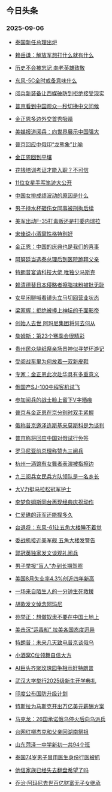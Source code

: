 ## 今日头条 
### 2025-09-06

+ [泰国新任总理出炉](https://www.toutiao.com/trending/7545545702983237683/?category_name=topic_innerflow&event_type=hot_board&log_pb=%257B%2522category_name%2522%253A%2522topic_innerflow%2522%252C%2522cluster_type%2522%253A%25222%2522%252C%2522enter_from%2522%253A%2522click_category%2522%252C%2522entrance_hotspot%2522%253A%2522outside%2522%252C%2522event_type%2522%253A%2522hot_board%2522%252C%2522hot_board_cluster_id%2522%253A%25227545545702983237683%2522%252C%2522hot_board_impr_id%2522%253A%2522202509060012419887532EC3E3CB448969%2522%252C%2522jump_page%2522%253A%2522hot_board_page%2522%252C%2522location%2522%253A%2522news_hot_card%2522%252C%2522page_location%2522%253A%2522hot_board_page%2522%252C%2522source%2522%253A%2522trending_tab%2522%252C%2522style_id%2522%253A%252240132%2522%252C%2522title%2522%253A%2522%25E6%25B3%25B0%25E5%259B%25BD%25E6%2596%25B0%25E4%25BB%25BB%25E6%2580%25BB%25E7%2590%2586%25E5%2587%25BA%25E7%2582%2589%2522%257D&rank=&style_id=40132&topic_id=7545545702983237683)

+ [赖岳谦：解放军想打什么就有什么](https://www.toutiao.com/trending/7546105700419649599/?category_name=topic_innerflow&event_type=hot_board&log_pb=%257B%2522category_name%2522%253A%2522topic_innerflow%2522%252C%2522cluster_type%2522%253A%25226%2522%252C%2522enter_from%2522%253A%2522click_category%2522%252C%2522entrance_hotspot%2522%253A%2522outside%2522%252C%2522event_type%2522%253A%2522hot_board%2522%252C%2522hot_board_cluster_id%2522%253A%25227546105700419649599%2522%252C%2522hot_board_impr_id%2522%253A%2522202509060012419887532EC3E3CB448969%2522%252C%2522jump_page%2522%253A%2522hot_board_page%2522%252C%2522location%2522%253A%2522news_hot_card%2522%252C%2522page_location%2522%253A%2522hot_board_page%2522%252C%2522source%2522%253A%2522trending_tab%2522%252C%2522style_id%2522%253A%252240132%2522%252C%2522title%2522%253A%2522%25E8%25B5%2596%25E5%25B2%25B3%25E8%25B0%25A6%25EF%25BC%259A%25E8%25A7%25A3%25E6%2594%25BE%25E5%2586%259B%25E6%2583%25B3%25E6%2589%2593%25E4%25BB%2580%25E4%25B9%2588%25E5%25B0%25B1%25E6%259C%2589%25E4%25BB%2580%25E4%25B9%2588%2522%257D&rank=&style_id=40132&topic_id=7546105700419649599)

+ [历史不会被忘记 向老英雄致敬](https://www.toutiao.com/article/7546471501285868082)

+ [东风-5C全时戒备意味什么](https://www.toutiao.com/trending/7545331412451344425/?category_name=topic_innerflow&event_type=hot_board&log_pb=%257B%2522category_name%2522%253A%2522topic_innerflow%2522%252C%2522cluster_type%2522%253A%25221%2522%252C%2522enter_from%2522%253A%2522click_category%2522%252C%2522entrance_hotspot%2522%253A%2522outside%2522%252C%2522event_type%2522%253A%2522hot_board%2522%252C%2522hot_board_cluster_id%2522%253A%25227545331412451344425%2522%252C%2522hot_board_impr_id%2522%253A%2522202509060012419887532EC3E3CB448969%2522%252C%2522jump_page%2522%253A%2522hot_board_page%2522%252C%2522location%2522%253A%2522news_hot_card%2522%252C%2522page_location%2522%253A%2522hot_board_page%2522%252C%2522source%2522%253A%2522trending_tab%2522%252C%2522style_id%2522%253A%252240132%2522%252C%2522title%2522%253A%2522%25E4%25B8%259C%25E9%25A3%258E-5C%25E5%2585%25A8%25E6%2597%25B6%25E6%2588%2592%25E5%25A4%2587%25E6%2584%258F%25E5%2591%25B3%25E4%25BB%2580%25E4%25B9%2588%2522%257D&rank=&style_id=40132&topic_id=7545331412451344425)

+ [阅兵新装备让西媒破防到拒绝接受现实](https://www.toutiao.com/trending/7545470815173902346/?category_name=topic_innerflow&event_type=hot_board&log_pb=%257B%2522category_name%2522%253A%2522topic_innerflow%2522%252C%2522cluster_type%2522%253A%25221%2522%252C%2522enter_from%2522%253A%2522click_category%2522%252C%2522entrance_hotspot%2522%253A%2522outside%2522%252C%2522event_type%2522%253A%2522hot_board%2522%252C%2522hot_board_cluster_id%2522%253A%25227545470815173902346%2522%252C%2522hot_board_impr_id%2522%253A%2522202509060012419887532EC3E3CB448969%2522%252C%2522jump_page%2522%253A%2522hot_board_page%2522%252C%2522location%2522%253A%2522news_hot_card%2522%252C%2522page_location%2522%253A%2522hot_board_page%2522%252C%2522source%2522%253A%2522trending_tab%2522%252C%2522style_id%2522%253A%252240132%2522%252C%2522title%2522%253A%2522%25E9%2598%2585%25E5%2585%25B5%25E6%2596%25B0%25E8%25A3%2585%25E5%25A4%2587%25E8%25AE%25A9%25E8%25A5%25BF%25E5%25AA%2592%25E7%25A0%25B4%25E9%2598%25B2%25E5%2588%25B0%25E6%258B%2592%25E7%25BB%259D%25E6%258E%25A5%25E5%258F%2597%25E7%258E%25B0%25E5%25AE%259E%2522%257D&rank=&style_id=40132&topic_id=7545470815173902346)

+ [普京看到中国观众一秒切换中文问候](https://www.toutiao.com/trending/7546461961865874982/?category_name=topic_innerflow&event_type=hot_board&log_pb=%257B%2522category_name%2522%253A%2522topic_innerflow%2522%252C%2522cluster_type%2522%253A%25221%2522%252C%2522enter_from%2522%253A%2522click_category%2522%252C%2522entrance_hotspot%2522%253A%2522outside%2522%252C%2522event_type%2522%253A%2522hot_board%2522%252C%2522hot_board_cluster_id%2522%253A%25227546461961865874982%2522%252C%2522hot_board_impr_id%2522%253A%2522202509060012419887532EC3E3CB448969%2522%252C%2522jump_page%2522%253A%2522hot_board_page%2522%252C%2522location%2522%253A%2522news_hot_card%2522%252C%2522page_location%2522%253A%2522hot_board_page%2522%252C%2522source%2522%253A%2522trending_tab%2522%252C%2522style_id%2522%253A%252240132%2522%252C%2522title%2522%253A%2522%25E6%2599%25AE%25E4%25BA%25AC%25E7%259C%258B%25E5%2588%25B0%25E4%25B8%25AD%25E5%259B%25BD%25E8%25A7%2582%25E4%25BC%2597%25E4%25B8%2580%25E7%25A7%2592%25E5%2588%2587%25E6%258D%25A2%25E4%25B8%25AD%25E6%2596%2587%25E9%2597%25AE%25E5%2580%2599%2522%257D&rank=&style_id=40132&topic_id=7546461961865874982)

+ [金正恩多边外交首秀吸睛](https://www.toutiao.com/trending/7546498175121493545/?category_name=topic_innerflow&event_type=hot_board&log_pb=%257B%2522category_name%2522%253A%2522topic_innerflow%2522%252C%2522cluster_type%2522%253A%252213%2522%252C%2522enter_from%2522%253A%2522click_category%2522%252C%2522entrance_hotspot%2522%253A%2522outside%2522%252C%2522event_type%2522%253A%2522hot_board%2522%252C%2522hot_board_cluster_id%2522%253A%25227546498175121493545%2522%252C%2522hot_board_impr_id%2522%253A%2522202509060012419887532EC3E3CB448969%2522%252C%2522jump_page%2522%253A%2522hot_board_page%2522%252C%2522location%2522%253A%2522news_hot_card%2522%252C%2522page_location%2522%253A%2522hot_board_page%2522%252C%2522source%2522%253A%2522trending_tab%2522%252C%2522style_id%2522%253A%252240132%2522%252C%2522title%2522%253A%2522%25E9%2587%2591%25E6%25AD%25A3%25E6%2581%25A9%25E5%25A4%259A%25E8%25BE%25B9%25E5%25A4%2596%25E4%25BA%25A4%25E9%25A6%2596%25E7%25A7%2580%25E5%2590%25B8%25E7%259D%259B%2522%257D&rank=&style_id=40132&topic_id=7546498175121493545)

+ [美媒报道阅兵：向世界展示中国强大](https://www.toutiao.com/trending/7545324406706257959/?category_name=topic_innerflow&event_type=hot_board&log_pb=%257B%2522category_name%2522%253A%2522topic_innerflow%2522%252C%2522cluster_type%2522%253A%25222%2522%252C%2522enter_from%2522%253A%2522click_category%2522%252C%2522entrance_hotspot%2522%253A%2522outside%2522%252C%2522event_type%2522%253A%2522hot_board%2522%252C%2522hot_board_cluster_id%2522%253A%25227545324406706257959%2522%252C%2522hot_board_impr_id%2522%253A%2522202509060012419887532EC3E3CB448969%2522%252C%2522jump_page%2522%253A%2522hot_board_page%2522%252C%2522location%2522%253A%2522news_hot_card%2522%252C%2522page_location%2522%253A%2522hot_board_page%2522%252C%2522source%2522%253A%2522trending_tab%2522%252C%2522style_id%2522%253A%252240132%2522%252C%2522title%2522%253A%2522%25E7%25BE%258E%25E5%25AA%2592%25E6%258A%25A5%25E9%2581%2593%25E9%2598%2585%25E5%2585%25B5%25EF%25BC%259A%25E5%2590%2591%25E4%25B8%2596%25E7%2595%258C%25E5%25B1%2595%25E7%25A4%25BA%25E4%25B8%25AD%25E5%259B%25BD%25E5%25BC%25BA%25E5%25A4%25A7%2522%257D&rank=&style_id=40132&topic_id=7545324406706257959)

+ [普京回应中俄印“龙熊象”比喻](https://www.toutiao.com/trending/7546138688384696356/?category_name=topic_innerflow&event_type=hot_board&log_pb=%257B%2522category_name%2522%253A%2522topic_innerflow%2522%252C%2522cluster_type%2522%253A%25220%2522%252C%2522enter_from%2522%253A%2522click_category%2522%252C%2522entrance_hotspot%2522%253A%2522outside%2522%252C%2522event_type%2522%253A%2522hot_board%2522%252C%2522hot_board_cluster_id%2522%253A%25227546138688384696356%2522%252C%2522hot_board_impr_id%2522%253A%2522202509060012419887532EC3E3CB448969%2522%252C%2522jump_page%2522%253A%2522hot_board_page%2522%252C%2522location%2522%253A%2522news_hot_card%2522%252C%2522page_location%2522%253A%2522hot_board_page%2522%252C%2522source%2522%253A%2522trending_tab%2522%252C%2522style_id%2522%253A%252240132%2522%252C%2522title%2522%253A%2522%25E6%2599%25AE%25E4%25BA%25AC%25E5%259B%259E%25E5%25BA%2594%25E4%25B8%25AD%25E4%25BF%2584%25E5%258D%25B0%25E2%2580%259C%25E9%25BE%2599%25E7%2586%258A%25E8%25B1%25A1%25E2%2580%259D%25E6%25AF%2594%25E5%2596%25BB%2522%257D&rank=&style_id=40132&topic_id=7546138688384696356)

+ [金正恩回到平壤](https://www.toutiao.com/trending/7546047803945828391/?category_name=topic_innerflow&event_type=hot_board&log_pb=%257B%2522category_name%2522%253A%2522topic_innerflow%2522%252C%2522cluster_type%2522%253A%25222%2522%252C%2522enter_from%2522%253A%2522click_category%2522%252C%2522entrance_hotspot%2522%253A%2522outside%2522%252C%2522event_type%2522%253A%2522hot_board%2522%252C%2522hot_board_cluster_id%2522%253A%25227546047803945828391%2522%252C%2522hot_board_impr_id%2522%253A%2522202509060012419887532EC3E3CB448969%2522%252C%2522jump_page%2522%253A%2522hot_board_page%2522%252C%2522location%2522%253A%2522news_hot_card%2522%252C%2522page_location%2522%253A%2522hot_board_page%2522%252C%2522source%2522%253A%2522trending_tab%2522%252C%2522style_id%2522%253A%252240132%2522%252C%2522title%2522%253A%2522%25E9%2587%2591%25E6%25AD%25A3%25E6%2581%25A9%25E5%259B%259E%25E5%2588%25B0%25E5%25B9%25B3%25E5%25A3%25A4%2522%257D&rank=&style_id=40132&topic_id=7546047803945828391)

+ [花钱培训考证才能入职？不可信](https://www.toutiao.com/trending/7545791419018084388/?category_name=topic_innerflow&event_type=hot_board&log_pb=%257B%2522category_name%2522%253A%2522topic_innerflow%2522%252C%2522cluster_type%2522%253A%25222%2522%252C%2522enter_from%2522%253A%2522click_category%2522%252C%2522entrance_hotspot%2522%253A%2522outside%2522%252C%2522event_type%2522%253A%2522hot_board%2522%252C%2522hot_board_cluster_id%2522%253A%25227545791419018084388%2522%252C%2522hot_board_impr_id%2522%253A%2522202509060012419887532EC3E3CB448969%2522%252C%2522jump_page%2522%253A%2522hot_board_page%2522%252C%2522location%2522%253A%2522news_hot_card%2522%252C%2522page_location%2522%253A%2522hot_board_page%2522%252C%2522source%2522%253A%2522trending_tab%2522%252C%2522style_id%2522%253A%252240132%2522%252C%2522title%2522%253A%2522%25E8%258A%25B1%25E9%2592%25B1%25E5%259F%25B9%25E8%25AE%25AD%25E8%2580%2583%25E8%25AF%2581%25E6%2589%258D%25E8%2583%25BD%25E5%2585%25A5%25E8%2581%258C%25EF%25BC%259F%25E4%25B8%258D%25E5%258F%25AF%25E4%25BF%25A1%2522%257D&rank=&style_id=40132&topic_id=7545791419018084388)

+ [11位女星手写笔迹大公开](https://www.toutiao.com/trending/7546553341883531307/?category_name=topic_innerflow&event_type=hot_board&log_pb=%257B%2522category_name%2522%253A%2522topic_innerflow%2522%252C%2522cluster_type%2522%253A%25226%2522%252C%2522enter_from%2522%253A%2522click_category%2522%252C%2522entrance_hotspot%2522%253A%2522outside%2522%252C%2522event_type%2522%253A%2522hot_board%2522%252C%2522hot_board_cluster_id%2522%253A%25227546553341883531307%2522%252C%2522hot_board_impr_id%2522%253A%2522202509060012419887532EC3E3CB448969%2522%252C%2522jump_page%2522%253A%2522hot_board_page%2522%252C%2522location%2522%253A%2522news_hot_card%2522%252C%2522page_location%2522%253A%2522hot_board_page%2522%252C%2522source%2522%253A%2522trending_tab%2522%252C%2522style_id%2522%253A%252240132%2522%252C%2522title%2522%253A%252211%25E4%25BD%258D%25E5%25A5%25B3%25E6%2598%259F%25E6%2589%258B%25E5%2586%2599%25E7%25AC%2594%25E8%25BF%25B9%25E5%25A4%25A7%25E5%2585%25AC%25E5%25BC%2580%2522%257D&rank=&style_id=40132&topic_id=7546553341883531307)

+ [中国女排成绩波动的原因是什么](https://www.toutiao.com/trending/7546513839878049322/?category_name=topic_innerflow&event_type=hot_board&log_pb=%257B%2522category_name%2522%253A%2522topic_innerflow%2522%252C%2522cluster_type%2522%253A%252210%2522%252C%2522enter_from%2522%253A%2522click_category%2522%252C%2522entrance_hotspot%2522%253A%2522outside%2522%252C%2522event_type%2522%253A%2522hot_board%2522%252C%2522hot_board_cluster_id%2522%253A%25227546513839878049322%2522%252C%2522hot_board_impr_id%2522%253A%2522202509060012419887532EC3E3CB448969%2522%252C%2522jump_page%2522%253A%2522hot_board_page%2522%252C%2522location%2522%253A%2522news_hot_card%2522%252C%2522page_location%2522%253A%2522hot_board_page%2522%252C%2522source%2522%253A%2522trending_tab%2522%252C%2522style_id%2522%253A%252240132%2522%252C%2522title%2522%253A%2522%25E4%25B8%25AD%25E5%259B%25BD%25E5%25A5%25B3%25E6%258E%2592%25E6%2588%2590%25E7%25BB%25A9%25E6%25B3%25A2%25E5%258A%25A8%25E7%259A%2584%25E5%258E%259F%25E5%259B%25A0%25E6%2598%25AF%25E4%25BB%2580%25E4%25B9%2588%2522%257D&rank=&style_id=40132&topic_id=7546513839878049322)

+ [男子持水杯砸伤女同事被刑拘后续](https://www.toutiao.com/trending/7546036686947024937/?category_name=topic_innerflow&event_type=hot_board&log_pb=%257B%2522category_name%2522%253A%2522topic_innerflow%2522%252C%2522cluster_type%2522%253A%25226%2522%252C%2522enter_from%2522%253A%2522click_category%2522%252C%2522entrance_hotspot%2522%253A%2522outside%2522%252C%2522event_type%2522%253A%2522hot_board%2522%252C%2522hot_board_cluster_id%2522%253A%25227546036686947024937%2522%252C%2522hot_board_impr_id%2522%253A%2522202509060012419887532EC3E3CB448969%2522%252C%2522jump_page%2522%253A%2522hot_board_page%2522%252C%2522location%2522%253A%2522news_hot_card%2522%252C%2522page_location%2522%253A%2522hot_board_page%2522%252C%2522source%2522%253A%2522trending_tab%2522%252C%2522style_id%2522%253A%252240132%2522%252C%2522title%2522%253A%2522%25E7%2594%25B7%25E5%25AD%2590%25E6%258C%2581%25E6%25B0%25B4%25E6%259D%25AF%25E7%25A0%25B8%25E4%25BC%25A4%25E5%25A5%25B3%25E5%2590%258C%25E4%25BA%258B%25E8%25A2%25AB%25E5%2588%2591%25E6%258B%2598%25E5%2590%258E%25E7%25BB%25AD%2522%257D&rank=&style_id=40132&topic_id=7546036686947024937)

+ [美军出动F-35打毒贩还是打委内瑞拉](https://www.toutiao.com/trending/7546570900879969855/?category_name=topic_innerflow&event_type=hot_board&log_pb=%257B%2522category_name%2522%253A%2522topic_innerflow%2522%252C%2522cluster_type%2522%253A%252213%2522%252C%2522enter_from%2522%253A%2522click_category%2522%252C%2522entrance_hotspot%2522%253A%2522outside%2522%252C%2522event_type%2522%253A%2522hot_board%2522%252C%2522hot_board_cluster_id%2522%253A%25227546570900879969855%2522%252C%2522hot_board_impr_id%2522%253A%2522202509060012419887532EC3E3CB448969%2522%252C%2522jump_page%2522%253A%2522hot_board_page%2522%252C%2522location%2522%253A%2522news_hot_card%2522%252C%2522page_location%2522%253A%2522hot_board_page%2522%252C%2522source%2522%253A%2522trending_tab%2522%252C%2522style_id%2522%253A%252240132%2522%252C%2522title%2522%253A%2522%25E7%25BE%258E%25E5%2586%259B%25E5%2587%25BA%25E5%258A%25A8F-35%25E6%2589%2593%25E6%25AF%2592%25E8%25B4%25A9%25E8%25BF%2598%25E6%2598%25AF%25E6%2589%2593%25E5%25A7%2594%25E5%2586%2585%25E7%2591%259E%25E6%258B%2589%2522%257D&rank=&style_id=40132&topic_id=7546570900879969855)

+ [宋佳说小酒窝性格特别好](https://www.toutiao.com/trending/7546561451553751059/?category_name=topic_innerflow&event_type=hot_board&log_pb=%257B%2522category_name%2522%253A%2522topic_innerflow%2522%252C%2522cluster_type%2522%253A%25226%2522%252C%2522enter_from%2522%253A%2522click_category%2522%252C%2522entrance_hotspot%2522%253A%2522outside%2522%252C%2522event_type%2522%253A%2522hot_board%2522%252C%2522hot_board_cluster_id%2522%253A%25227546561451553751059%2522%252C%2522hot_board_impr_id%2522%253A%2522202509060012419887532EC3E3CB448969%2522%252C%2522jump_page%2522%253A%2522hot_board_page%2522%252C%2522location%2522%253A%2522news_hot_card%2522%252C%2522page_location%2522%253A%2522hot_board_page%2522%252C%2522source%2522%253A%2522trending_tab%2522%252C%2522style_id%2522%253A%252240132%2522%252C%2522title%2522%253A%2522%25E5%25AE%258B%25E4%25BD%25B3%25E8%25AF%25B4%25E5%25B0%258F%25E9%2585%2592%25E7%25AA%259D%25E6%2580%25A7%25E6%25A0%25BC%25E7%2589%25B9%25E5%2588%25AB%25E5%25A5%25BD%2522%257D&rank=&style_id=40132&topic_id=7546561451553751059)

+ [金正恩：中国的庆典也是我们的喜事](https://www.toutiao.com/trending/7545687514711903786/?category_name=topic_innerflow&event_type=hot_board&log_pb=%257B%2522category_name%2522%253A%2522topic_innerflow%2522%252C%2522cluster_type%2522%253A%25222%2522%252C%2522enter_from%2522%253A%2522click_category%2522%252C%2522entrance_hotspot%2522%253A%2522outside%2522%252C%2522event_type%2522%253A%2522hot_board%2522%252C%2522hot_board_cluster_id%2522%253A%25227545687514711903786%2522%252C%2522hot_board_impr_id%2522%253A%2522202509060012419887532EC3E3CB448969%2522%252C%2522jump_page%2522%253A%2522hot_board_page%2522%252C%2522location%2522%253A%2522news_hot_card%2522%252C%2522page_location%2522%253A%2522hot_board_page%2522%252C%2522source%2522%253A%2522trending_tab%2522%252C%2522style_id%2522%253A%252240132%2522%252C%2522title%2522%253A%2522%25E9%2587%2591%25E6%25AD%25A3%25E6%2581%25A9%25EF%25BC%259A%25E4%25B8%25AD%25E5%259B%25BD%25E7%259A%2584%25E5%25BA%2586%25E5%2585%25B8%25E4%25B9%259F%25E6%2598%25AF%25E6%2588%2591%25E4%25BB%25AC%25E7%259A%2584%25E5%2596%259C%25E4%25BA%258B%2522%257D&rank=&style_id=40132&topic_id=7545687514711903786)

+ [阿努廷当选泰总理后到医院跪拜父亲](https://www.toutiao.com/trending/7546592441357422089/?category_name=topic_innerflow&event_type=hot_board&log_pb=%257B%2522category_name%2522%253A%2522topic_innerflow%2522%252C%2522cluster_type%2522%253A%25222%2522%252C%2522enter_from%2522%253A%2522click_category%2522%252C%2522entrance_hotspot%2522%253A%2522outside%2522%252C%2522event_type%2522%253A%2522hot_board%2522%252C%2522hot_board_cluster_id%2522%253A%25227546592441357422089%2522%252C%2522hot_board_impr_id%2522%253A%2522202509060012419887532EC3E3CB448969%2522%252C%2522jump_page%2522%253A%2522hot_board_page%2522%252C%2522location%2522%253A%2522news_hot_card%2522%252C%2522page_location%2522%253A%2522hot_board_page%2522%252C%2522source%2522%253A%2522trending_tab%2522%252C%2522style_id%2522%253A%252240132%2522%252C%2522title%2522%253A%2522%25E9%2598%25BF%25E5%258A%25AA%25E5%25BB%25B7%25E5%25BD%2593%25E9%2580%2589%25E6%25B3%25B0%25E6%2580%25BB%25E7%2590%2586%25E5%2590%258E%25E5%2588%25B0%25E5%258C%25BB%25E9%2599%25A2%25E8%25B7%25AA%25E6%258B%259C%25E7%2588%25B6%25E4%25BA%25B2%2522%257D&rank=&style_id=40132&topic_id=7546592441357422089)

+ [特朗普宴请科技大佬 唯独少马斯克](https://www.toutiao.com/trending/7546112526388592683/?category_name=topic_innerflow&event_type=hot_board&log_pb=%257B%2522category_name%2522%253A%2522topic_innerflow%2522%252C%2522cluster_type%2522%253A%25221%2522%252C%2522enter_from%2522%253A%2522click_category%2522%252C%2522entrance_hotspot%2522%253A%2522outside%2522%252C%2522event_type%2522%253A%2522hot_board%2522%252C%2522hot_board_cluster_id%2522%253A%25227546112526388592683%2522%252C%2522hot_board_impr_id%2522%253A%2522202509060012419887532EC3E3CB448969%2522%252C%2522jump_page%2522%253A%2522hot_board_page%2522%252C%2522location%2522%253A%2522news_hot_card%2522%252C%2522page_location%2522%253A%2522hot_board_page%2522%252C%2522source%2522%253A%2522trending_tab%2522%252C%2522style_id%2522%253A%252240132%2522%252C%2522title%2522%253A%2522%25E7%2589%25B9%25E6%259C%2597%25E6%2599%25AE%25E5%25AE%25B4%25E8%25AF%25B7%25E7%25A7%2591%25E6%258A%2580%25E5%25A4%25A7%25E4%25BD%25AC%2B%25E5%2594%25AF%25E7%258B%25AC%25E5%25B0%2591%25E9%25A9%25AC%25E6%2596%25AF%25E5%2585%258B%2522%257D&rank=&style_id=40132&topic_id=7546112526388592683)

+ [赖清德替日本侵略者擦脂抹粉被批无耻](https://www.toutiao.com/trending/7546231753770631178/?category_name=topic_innerflow&event_type=hot_board&log_pb=%257B%2522category_name%2522%253A%2522topic_innerflow%2522%252C%2522cluster_type%2522%253A%25220%2522%252C%2522enter_from%2522%253A%2522click_category%2522%252C%2522entrance_hotspot%2522%253A%2522outside%2522%252C%2522event_type%2522%253A%2522hot_board%2522%252C%2522hot_board_cluster_id%2522%253A%25227546231753770631178%2522%252C%2522hot_board_impr_id%2522%253A%2522202509060012419887532EC3E3CB448969%2522%252C%2522jump_page%2522%253A%2522hot_board_page%2522%252C%2522location%2522%253A%2522news_hot_card%2522%252C%2522page_location%2522%253A%2522hot_board_page%2522%252C%2522source%2522%253A%2522trending_tab%2522%252C%2522style_id%2522%253A%252240132%2522%252C%2522title%2522%253A%2522%25E8%25B5%2596%25E6%25B8%2585%25E5%25BE%25B7%25E6%259B%25BF%25E6%2597%25A5%25E6%259C%25AC%25E4%25BE%25B5%25E7%2595%25A5%25E8%2580%2585%25E6%2593%25A6%25E8%2584%2582%25E6%258A%25B9%25E7%25B2%2589%25E8%25A2%25AB%25E6%2589%25B9%25E6%2597%25A0%25E8%2580%25BB%2522%257D&rank=&style_id=40132&topic_id=7546231753770631178)

+ [女星闲聊喊看镜头立马切回营业状态](https://www.toutiao.com/trending/7546130207139020846/?category_name=topic_innerflow&event_type=hot_board&log_pb=%257B%2522category_name%2522%253A%2522topic_innerflow%2522%252C%2522cluster_type%2522%253A%25226%2522%252C%2522enter_from%2522%253A%2522click_category%2522%252C%2522entrance_hotspot%2522%253A%2522outside%2522%252C%2522event_type%2522%253A%2522hot_board%2522%252C%2522hot_board_cluster_id%2522%253A%25227546130207139020846%2522%252C%2522hot_board_impr_id%2522%253A%2522202509060012419887532EC3E3CB448969%2522%252C%2522jump_page%2522%253A%2522hot_board_page%2522%252C%2522location%2522%253A%2522news_hot_card%2522%252C%2522page_location%2522%253A%2522hot_board_page%2522%252C%2522source%2522%253A%2522trending_tab%2522%252C%2522style_id%2522%253A%252240132%2522%252C%2522title%2522%253A%2522%25E5%25A5%25B3%25E6%2598%259F%25E9%2597%25B2%25E8%2581%258A%25E5%2596%258A%25E7%259C%258B%25E9%2595%259C%25E5%25A4%25B4%25E7%25AB%258B%25E9%25A9%25AC%25E5%2588%2587%25E5%259B%259E%25E8%2590%25A5%25E4%25B8%259A%25E7%258A%25B6%25E6%2580%2581%2522%257D&rank=&style_id=40132&topic_id=7546130207139020846)

+ [梁家辉：拒绝被捧上神坛的千面影帝](https://www.toutiao.com/trending/7546592584609566218/?category_name=topic_innerflow&event_type=hot_board&log_pb=%257B%2522category_name%2522%253A%2522topic_innerflow%2522%252C%2522cluster_type%2522%253A%252213%2522%252C%2522enter_from%2522%253A%2522click_category%2522%252C%2522entrance_hotspot%2522%253A%2522outside%2522%252C%2522event_type%2522%253A%2522hot_board%2522%252C%2522hot_board_cluster_id%2522%253A%25227546592584609566218%2522%252C%2522hot_board_impr_id%2522%253A%2522202509060012419887532EC3E3CB448969%2522%252C%2522jump_page%2522%253A%2522hot_board_page%2522%252C%2522location%2522%253A%2522news_hot_card%2522%252C%2522page_location%2522%253A%2522hot_board_page%2522%252C%2522source%2522%253A%2522trending_tab%2522%252C%2522style_id%2522%253A%252240132%2522%252C%2522title%2522%253A%2522%25E6%25A2%2581%25E5%25AE%25B6%25E8%25BE%2589%25EF%25BC%259A%25E6%258B%2592%25E7%25BB%259D%25E8%25A2%25AB%25E6%258D%25A7%25E4%25B8%258A%25E7%25A5%259E%25E5%259D%259B%25E7%259A%2584%25E5%258D%2583%25E9%259D%25A2%25E5%25BD%25B1%25E5%25B8%259D%2522%257D&rank=&style_id=40132&topic_id=7546592584609566218)

+ [创始人去世 阿玛尼集团将何去何从](https://www.toutiao.com/trending/7546589007505788452/?category_name=topic_innerflow&event_type=hot_board&log_pb=%257B%2522category_name%2522%253A%2522topic_innerflow%2522%252C%2522cluster_type%2522%253A%252213%2522%252C%2522enter_from%2522%253A%2522click_category%2522%252C%2522entrance_hotspot%2522%253A%2522outside%2522%252C%2522event_type%2522%253A%2522hot_board%2522%252C%2522hot_board_cluster_id%2522%253A%25227546589007505788452%2522%252C%2522hot_board_impr_id%2522%253A%2522202509060012419887532EC3E3CB448969%2522%252C%2522jump_page%2522%253A%2522hot_board_page%2522%252C%2522location%2522%253A%2522news_hot_card%2522%252C%2522page_location%2522%253A%2522hot_board_page%2522%252C%2522source%2522%253A%2522trending_tab%2522%252C%2522style_id%2522%253A%252240132%2522%252C%2522title%2522%253A%2522%25E5%2588%259B%25E5%25A7%258B%25E4%25BA%25BA%25E5%258E%25BB%25E4%25B8%2596%2B%25E9%2598%25BF%25E7%258E%259B%25E5%25B0%25BC%25E9%259B%2586%25E5%259B%25A2%25E5%25B0%2586%25E4%25BD%2595%25E5%258E%25BB%25E4%25BD%2595%25E4%25BB%258E%2522%257D&rank=&style_id=40132&topic_id=7546589007505788452)

+ [詹姆斯：第23个赛季会很精彩](https://www.toutiao.com/trending/7545897707312791579/?category_name=topic_innerflow&event_type=hot_board&log_pb=%257B%2522category_name%2522%253A%2522topic_innerflow%2522%252C%2522cluster_type%2522%253A%25226%2522%252C%2522enter_from%2522%253A%2522click_category%2522%252C%2522entrance_hotspot%2522%253A%2522outside%2522%252C%2522event_type%2522%253A%2522hot_board%2522%252C%2522hot_board_cluster_id%2522%253A%25227545897707312791579%2522%252C%2522hot_board_impr_id%2522%253A%2522202509060012419887532EC3E3CB448969%2522%252C%2522jump_page%2522%253A%2522hot_board_page%2522%252C%2522location%2522%253A%2522news_hot_card%2522%252C%2522page_location%2522%253A%2522hot_board_page%2522%252C%2522source%2522%253A%2522trending_tab%2522%252C%2522style_id%2522%253A%252240132%2522%252C%2522title%2522%253A%2522%25E8%25A9%25B9%25E5%25A7%2586%25E6%2596%25AF%25EF%25BC%259A%25E7%25AC%25AC23%25E4%25B8%25AA%25E8%25B5%259B%25E5%25AD%25A3%25E4%25BC%259A%25E5%25BE%2588%25E7%25B2%25BE%25E5%25BD%25A9%2522%257D&rank=&style_id=40132&topic_id=7545897707312791579)

+ [贵州民众烧纸祭亲场景神似寻梦环游记](https://www.toutiao.com/trending/7546239450343587894/?category_name=topic_innerflow&event_type=hot_board&log_pb=%257B%2522category_name%2522%253A%2522topic_innerflow%2522%252C%2522cluster_type%2522%253A%25226%2522%252C%2522enter_from%2522%253A%2522click_category%2522%252C%2522entrance_hotspot%2522%253A%2522outside%2522%252C%2522event_type%2522%253A%2522hot_board%2522%252C%2522hot_board_cluster_id%2522%253A%25227546239450343587894%2522%252C%2522hot_board_impr_id%2522%253A%2522202509060012419887532EC3E3CB448969%2522%252C%2522jump_page%2522%253A%2522hot_board_page%2522%252C%2522location%2522%253A%2522news_hot_card%2522%252C%2522page_location%2522%253A%2522hot_board_page%2522%252C%2522source%2522%253A%2522trending_tab%2522%252C%2522style_id%2522%253A%252240132%2522%252C%2522title%2522%253A%2522%25E8%25B4%25B5%25E5%25B7%259E%25E6%25B0%2591%25E4%25BC%2597%25E7%2583%25A7%25E7%25BA%25B8%25E7%25A5%25AD%25E4%25BA%25B2%25E5%259C%25BA%25E6%2599%25AF%25E7%25A5%259E%25E4%25BC%25BC%25E5%25AF%25BB%25E6%25A2%25A6%25E7%258E%25AF%25E6%25B8%25B8%25E8%25AE%25B0%2522%257D&rank=&style_id=40132&topic_id=7546239450343587894)

+ [受阅战车里为何放着一双新皮鞋](https://www.toutiao.com/trending/7545837463336521279/?category_name=topic_innerflow&event_type=hot_board&log_pb=%257B%2522category_name%2522%253A%2522topic_innerflow%2522%252C%2522cluster_type%2522%253A%25221%2522%252C%2522enter_from%2522%253A%2522click_category%2522%252C%2522entrance_hotspot%2522%253A%2522outside%2522%252C%2522event_type%2522%253A%2522hot_board%2522%252C%2522hot_board_cluster_id%2522%253A%25227545837463336521279%2522%252C%2522hot_board_impr_id%2522%253A%2522202509060012419887532EC3E3CB448969%2522%252C%2522jump_page%2522%253A%2522hot_board_page%2522%252C%2522location%2522%253A%2522news_hot_card%2522%252C%2522page_location%2522%253A%2522hot_board_page%2522%252C%2522source%2522%253A%2522trending_tab%2522%252C%2522style_id%2522%253A%252240132%2522%252C%2522title%2522%253A%2522%25E5%258F%2597%25E9%2598%2585%25E6%2588%2598%25E8%25BD%25A6%25E9%2587%258C%25E4%25B8%25BA%25E4%25BD%2595%25E6%2594%25BE%25E7%259D%2580%25E4%25B8%2580%25E5%258F%258C%25E6%2596%25B0%25E7%259A%25AE%25E9%259E%258B%2522%257D&rank=&style_id=40132&topic_id=7545837463336521279)

+ [专家：金正恩此次赴华具有多重意义](https://www.toutiao.com/trending/7546434573916180007/?category_name=topic_innerflow&event_type=hot_board&log_pb=%257B%2522category_name%2522%253A%2522topic_innerflow%2522%252C%2522cluster_type%2522%253A%252213%2522%252C%2522enter_from%2522%253A%2522click_category%2522%252C%2522entrance_hotspot%2522%253A%2522outside%2522%252C%2522event_type%2522%253A%2522hot_board%2522%252C%2522hot_board_cluster_id%2522%253A%25227546434573916180007%2522%252C%2522hot_board_impr_id%2522%253A%2522202509060012419887532EC3E3CB448969%2522%252C%2522jump_page%2522%253A%2522hot_board_page%2522%252C%2522location%2522%253A%2522news_hot_card%2522%252C%2522page_location%2522%253A%2522hot_board_page%2522%252C%2522source%2522%253A%2522trending_tab%2522%252C%2522style_id%2522%253A%252240132%2522%252C%2522title%2522%253A%2522%25E4%25B8%2593%25E5%25AE%25B6%25EF%25BC%259A%25E9%2587%2591%25E6%25AD%25A3%25E6%2581%25A9%25E6%25AD%25A4%25E6%25AC%25A1%25E8%25B5%25B4%25E5%258D%258E%25E5%2585%25B7%25E6%259C%2589%25E5%25A4%259A%25E9%2587%258D%25E6%2584%258F%25E4%25B9%2589%2522%257D&rank=&style_id=40132&topic_id=7546434573916180007)

+ [俄国产SJ-100中程客机试飞](https://www.toutiao.com/trending/7545782995266191401/?category_name=topic_innerflow&event_type=hot_board&log_pb=%257B%2522category_name%2522%253A%2522topic_innerflow%2522%252C%2522cluster_type%2522%253A%25220%2522%252C%2522enter_from%2522%253A%2522click_category%2522%252C%2522entrance_hotspot%2522%253A%2522outside%2522%252C%2522event_type%2522%253A%2522hot_board%2522%252C%2522hot_board_cluster_id%2522%253A%25227545782995266191401%2522%252C%2522hot_board_impr_id%2522%253A%2522202509060012419887532EC3E3CB448969%2522%252C%2522jump_page%2522%253A%2522hot_board_page%2522%252C%2522location%2522%253A%2522news_hot_card%2522%252C%2522page_location%2522%253A%2522hot_board_page%2522%252C%2522source%2522%253A%2522trending_tab%2522%252C%2522style_id%2522%253A%252240132%2522%252C%2522title%2522%253A%2522%25E4%25BF%2584%25E5%259B%25BD%25E4%25BA%25A7SJ-100%25E4%25B8%25AD%25E7%25A8%258B%25E5%25AE%25A2%25E6%259C%25BA%25E8%25AF%2595%25E9%25A3%259E%2522%257D&rank=&style_id=40132&topic_id=7545782995266191401)

+ [参加阅兵的战士脸上留下V字晒痕](https://www.toutiao.com/trending/7546214432872398884/?category_name=topic_innerflow&event_type=hot_board&log_pb=%257B%2522category_name%2522%253A%2522topic_innerflow%2522%252C%2522cluster_type%2522%253A%25222%2522%252C%2522enter_from%2522%253A%2522click_category%2522%252C%2522entrance_hotspot%2522%253A%2522outside%2522%252C%2522event_type%2522%253A%2522hot_board%2522%252C%2522hot_board_cluster_id%2522%253A%25227546214432872398884%2522%252C%2522hot_board_impr_id%2522%253A%2522202509060012419887532EC3E3CB448969%2522%252C%2522jump_page%2522%253A%2522hot_board_page%2522%252C%2522location%2522%253A%2522news_hot_card%2522%252C%2522page_location%2522%253A%2522hot_board_page%2522%252C%2522source%2522%253A%2522trending_tab%2522%252C%2522style_id%2522%253A%252240132%2522%252C%2522title%2522%253A%2522%25E5%258F%2582%25E5%258A%25A0%25E9%2598%2585%25E5%2585%25B5%25E7%259A%2584%25E6%2588%2598%25E5%25A3%25AB%25E8%2584%25B8%25E4%25B8%258A%25E7%2595%2599%25E4%25B8%258BV%25E5%25AD%2597%25E6%2599%2592%25E7%2597%2595%2522%257D&rank=&style_id=40132&topic_id=7546214432872398884)

+ [普京与金正恩在京分别时双手紧握](https://www.toutiao.com/trending/7545837463336455743/?category_name=topic_innerflow&event_type=hot_board&log_pb=%257B%2522category_name%2522%253A%2522topic_innerflow%2522%252C%2522cluster_type%2522%253A%25222%2522%252C%2522enter_from%2522%253A%2522click_category%2522%252C%2522entrance_hotspot%2522%253A%2522outside%2522%252C%2522event_type%2522%253A%2522hot_board%2522%252C%2522hot_board_cluster_id%2522%253A%25227545837463336455743%2522%252C%2522hot_board_impr_id%2522%253A%2522202509060012419887532EC3E3CB448969%2522%252C%2522jump_page%2522%253A%2522hot_board_page%2522%252C%2522location%2522%253A%2522news_hot_card%2522%252C%2522page_location%2522%253A%2522hot_board_page%2522%252C%2522source%2522%253A%2522trending_tab%2522%252C%2522style_id%2522%253A%252240132%2522%252C%2522title%2522%253A%2522%25E6%2599%25AE%25E4%25BA%25AC%25E4%25B8%258E%25E9%2587%2591%25E6%25AD%25A3%25E6%2581%25A9%25E5%259C%25A8%25E4%25BA%25AC%25E5%2588%2586%25E5%2588%25AB%25E6%2597%25B6%25E5%258F%258C%25E6%2589%258B%25E7%25B4%25A7%25E6%258F%25A1%2522%257D&rank=&style_id=40132&topic_id=7545837463336455743)

+ [俄称普京邀泽连斯基来莫斯科是为谈判](https://www.toutiao.com/trending/7546142402524774427/?category_name=topic_innerflow&event_type=hot_board&log_pb=%257B%2522category_name%2522%253A%2522topic_innerflow%2522%252C%2522cluster_type%2522%253A%25221%2522%252C%2522enter_from%2522%253A%2522click_category%2522%252C%2522entrance_hotspot%2522%253A%2522outside%2522%252C%2522event_type%2522%253A%2522hot_board%2522%252C%2522hot_board_cluster_id%2522%253A%25227546142402524774427%2522%252C%2522hot_board_impr_id%2522%253A%2522202509060012419887532EC3E3CB448969%2522%252C%2522jump_page%2522%253A%2522hot_board_page%2522%252C%2522location%2522%253A%2522news_hot_card%2522%252C%2522page_location%2522%253A%2522hot_board_page%2522%252C%2522source%2522%253A%2522trending_tab%2522%252C%2522style_id%2522%253A%252240132%2522%252C%2522title%2522%253A%2522%25E4%25BF%2584%25E7%25A7%25B0%25E6%2599%25AE%25E4%25BA%25AC%25E9%2582%2580%25E6%25B3%25BD%25E8%25BF%259E%25E6%2596%25AF%25E5%259F%25BA%25E6%259D%25A5%25E8%258E%25AB%25E6%2596%25AF%25E7%25A7%2591%25E6%2598%25AF%25E4%25B8%25BA%25E8%25B0%2588%25E5%2588%25A4%2522%257D&rank=&style_id=40132&topic_id=7546142402524774427)

+ [普京称将回应中国对俄试行免签](https://www.toutiao.com/trending/7545687514711985706/?category_name=topic_innerflow&event_type=hot_board&log_pb=%257B%2522category_name%2522%253A%2522topic_innerflow%2522%252C%2522cluster_type%2522%253A%25222%2522%252C%2522enter_from%2522%253A%2522click_category%2522%252C%2522entrance_hotspot%2522%253A%2522outside%2522%252C%2522event_type%2522%253A%2522hot_board%2522%252C%2522hot_board_cluster_id%2522%253A%25227545687514711985706%2522%252C%2522hot_board_impr_id%2522%253A%2522202509060012419887532EC3E3CB448969%2522%252C%2522jump_page%2522%253A%2522hot_board_page%2522%252C%2522location%2522%253A%2522news_hot_card%2522%252C%2522page_location%2522%253A%2522hot_board_page%2522%252C%2522source%2522%253A%2522trending_tab%2522%252C%2522style_id%2522%253A%252240132%2522%252C%2522title%2522%253A%2522%25E6%2599%25AE%25E4%25BA%25AC%25E7%25A7%25B0%25E5%25B0%2586%25E5%259B%259E%25E5%25BA%2594%25E4%25B8%25AD%25E5%259B%25BD%25E5%25AF%25B9%25E4%25BF%2584%25E8%25AF%2595%25E8%25A1%258C%25E5%2585%258D%25E7%25AD%25BE%2522%257D&rank=&style_id=40132&topic_id=7545687514711985706)

+ [罗马尼亚前总理称赞九三阅兵](https://www.toutiao.com/trending/7546433154916122633/?category_name=topic_innerflow&event_type=hot_board&log_pb=%257B%2522category_name%2522%253A%2522topic_innerflow%2522%252C%2522cluster_type%2522%253A%25220%2522%252C%2522enter_from%2522%253A%2522click_category%2522%252C%2522entrance_hotspot%2522%253A%2522outside%2522%252C%2522event_type%2522%253A%2522hot_board%2522%252C%2522hot_board_cluster_id%2522%253A%25227546433154916122633%2522%252C%2522hot_board_impr_id%2522%253A%2522202509060012419887532EC3E3CB448969%2522%252C%2522jump_page%2522%253A%2522hot_board_page%2522%252C%2522location%2522%253A%2522news_hot_card%2522%252C%2522page_location%2522%253A%2522hot_board_page%2522%252C%2522source%2522%253A%2522trending_tab%2522%252C%2522style_id%2522%253A%252240132%2522%252C%2522title%2522%253A%2522%25E7%25BD%2597%25E9%25A9%25AC%25E5%25B0%25BC%25E4%25BA%259A%25E5%2589%258D%25E6%2580%25BB%25E7%2590%2586%25E7%25A7%25B0%25E8%25B5%259E%25E4%25B9%259D%25E4%25B8%2589%25E9%2598%2585%25E5%2585%25B5%2522%257D&rank=&style_id=40132&topic_id=7546433154916122633)

+ [杭州一酒馆有女舞者表演被指擦边](https://www.toutiao.com/trending/7546469089737228334/?category_name=topic_innerflow&event_type=hot_board&log_pb=%257B%2522category_name%2522%253A%2522topic_innerflow%2522%252C%2522cluster_type%2522%253A%25220%2522%252C%2522enter_from%2522%253A%2522click_category%2522%252C%2522entrance_hotspot%2522%253A%2522outside%2522%252C%2522event_type%2522%253A%2522hot_board%2522%252C%2522hot_board_cluster_id%2522%253A%25227546469089737228334%2522%252C%2522hot_board_impr_id%2522%253A%2522202509060012419887532EC3E3CB448969%2522%252C%2522jump_page%2522%253A%2522hot_board_page%2522%252C%2522location%2522%253A%2522news_hot_card%2522%252C%2522page_location%2522%253A%2522hot_board_page%2522%252C%2522source%2522%253A%2522trending_tab%2522%252C%2522style_id%2522%253A%252240132%2522%252C%2522title%2522%253A%2522%25E6%259D%25AD%25E5%25B7%259E%25E4%25B8%2580%25E9%2585%2592%25E9%25A6%2586%25E6%259C%2589%25E5%25A5%25B3%25E8%2588%259E%25E8%2580%2585%25E8%25A1%25A8%25E6%25BC%2594%25E8%25A2%25AB%25E6%258C%2587%25E6%2593%25A6%25E8%25BE%25B9%2522%257D&rank=&style_id=40132&topic_id=7546469089737228334)

+ [九三阅兵女民兵方队领队是一名乡长](https://www.toutiao.com/trending/7545838149352603691/?category_name=topic_innerflow&event_type=hot_board&log_pb=%257B%2522category_name%2522%253A%2522topic_innerflow%2522%252C%2522cluster_type%2522%253A%25222%2522%252C%2522enter_from%2522%253A%2522click_category%2522%252C%2522entrance_hotspot%2522%253A%2522outside%2522%252C%2522event_type%2522%253A%2522hot_board%2522%252C%2522hot_board_cluster_id%2522%253A%25227545838149352603691%2522%252C%2522hot_board_impr_id%2522%253A%2522202509060012419887532EC3E3CB448969%2522%252C%2522jump_page%2522%253A%2522hot_board_page%2522%252C%2522location%2522%253A%2522news_hot_card%2522%252C%2522page_location%2522%253A%2522hot_board_page%2522%252C%2522source%2522%253A%2522trending_tab%2522%252C%2522style_id%2522%253A%252240132%2522%252C%2522title%2522%253A%2522%25E4%25B9%259D%25E4%25B8%2589%25E9%2598%2585%25E5%2585%25B5%25E5%25A5%25B3%25E6%25B0%2591%25E5%2585%25B5%25E6%2596%25B9%25E9%2598%259F%25E9%25A2%2586%25E9%2598%259F%25E6%2598%25AF%25E4%25B8%2580%25E5%2590%258D%25E4%25B9%25A1%25E9%2595%25BF%2522%257D&rank=&style_id=40132&topic_id=7545838149352603691)

+ [大V力挺马拉松冠军护士](https://www.toutiao.com/trending/7545794711311892519/?category_name=topic_innerflow&event_type=hot_board&log_pb=%257B%2522category_name%2522%253A%2522topic_innerflow%2522%252C%2522cluster_type%2522%253A%25221%2522%252C%2522enter_from%2522%253A%2522click_category%2522%252C%2522entrance_hotspot%2522%253A%2522outside%2522%252C%2522event_type%2522%253A%2522hot_board%2522%252C%2522hot_board_cluster_id%2522%253A%25227545794711311892519%2522%252C%2522hot_board_impr_id%2522%253A%2522202509060012419887532EC3E3CB448969%2522%252C%2522jump_page%2522%253A%2522hot_board_page%2522%252C%2522location%2522%253A%2522news_hot_card%2522%252C%2522page_location%2522%253A%2522hot_board_page%2522%252C%2522source%2522%253A%2522trending_tab%2522%252C%2522style_id%2522%253A%252240132%2522%252C%2522title%2522%253A%2522%25E5%25A4%25A7V%25E5%258A%259B%25E6%258C%25BA%25E9%25A9%25AC%25E6%258B%2589%25E6%259D%25BE%25E5%2586%25A0%25E5%2586%259B%25E6%258A%25A4%25E5%25A3%25AB%2522%257D&rank=&style_id=40132&topic_id=7545794711311892519)

+ [李梦詹姆斯同台再现经典庆祝动作](https://www.toutiao.com/trending/7546211473283383359/?category_name=topic_innerflow&event_type=hot_board&log_pb=%257B%2522category_name%2522%253A%2522topic_innerflow%2522%252C%2522cluster_type%2522%253A%25226%2522%252C%2522enter_from%2522%253A%2522click_category%2522%252C%2522entrance_hotspot%2522%253A%2522outside%2522%252C%2522event_type%2522%253A%2522hot_board%2522%252C%2522hot_board_cluster_id%2522%253A%25227546211473283383359%2522%252C%2522hot_board_impr_id%2522%253A%2522202509060012419887532EC3E3CB448969%2522%252C%2522jump_page%2522%253A%2522hot_board_page%2522%252C%2522location%2522%253A%2522news_hot_card%2522%252C%2522page_location%2522%253A%2522hot_board_page%2522%252C%2522source%2522%253A%2522trending_tab%2522%252C%2522style_id%2522%253A%252240132%2522%252C%2522title%2522%253A%2522%25E6%259D%258E%25E6%25A2%25A6%25E8%25A9%25B9%25E5%25A7%2586%25E6%2596%25AF%25E5%2590%258C%25E5%258F%25B0%25E5%2586%258D%25E7%258E%25B0%25E7%25BB%258F%25E5%2585%25B8%25E5%25BA%2586%25E7%25A5%259D%25E5%258A%25A8%25E4%25BD%259C%2522%257D&rank=&style_id=40132&topic_id=7546211473283383359)

+ [仁爱礁的菲军还能撑多久](https://www.toutiao.com/trending/7546549981474197002/?category_name=topic_innerflow&event_type=hot_board&log_pb=%257B%2522category_name%2522%253A%2522topic_innerflow%2522%252C%2522cluster_type%2522%253A%252213%2522%252C%2522enter_from%2522%253A%2522click_category%2522%252C%2522entrance_hotspot%2522%253A%2522outside%2522%252C%2522event_type%2522%253A%2522hot_board%2522%252C%2522hot_board_cluster_id%2522%253A%25227546549981474197002%2522%252C%2522hot_board_impr_id%2522%253A%2522202509060012419887532EC3E3CB448969%2522%252C%2522jump_page%2522%253A%2522hot_board_page%2522%252C%2522location%2522%253A%2522news_hot_card%2522%252C%2522page_location%2522%253A%2522hot_board_page%2522%252C%2522source%2522%253A%2522trending_tab%2522%252C%2522style_id%2522%253A%252240132%2522%252C%2522title%2522%253A%2522%25E4%25BB%2581%25E7%2588%25B1%25E7%25A4%2581%25E7%259A%2584%25E8%258F%25B2%25E5%2586%259B%25E8%25BF%2598%25E8%2583%25BD%25E6%2592%2591%25E5%25A4%259A%25E4%25B9%2585%2522%257D&rank=&style_id=40132&topic_id=7546549981474197002)

+ [台退将：东风-61让五角大楼睡不着觉](https://www.toutiao.com/trending/7545683982131039780/?category_name=topic_innerflow&event_type=hot_board&log_pb=%257B%2522category_name%2522%253A%2522topic_innerflow%2522%252C%2522cluster_type%2522%253A%25222%2522%252C%2522enter_from%2522%253A%2522click_category%2522%252C%2522entrance_hotspot%2522%253A%2522outside%2522%252C%2522event_type%2522%253A%2522hot_board%2522%252C%2522hot_board_cluster_id%2522%253A%25227545683982131039780%2522%252C%2522hot_board_impr_id%2522%253A%2522202509060012419887532EC3E3CB448969%2522%252C%2522jump_page%2522%253A%2522hot_board_page%2522%252C%2522location%2522%253A%2522news_hot_card%2522%252C%2522page_location%2522%253A%2522hot_board_page%2522%252C%2522source%2522%253A%2522trending_tab%2522%252C%2522style_id%2522%253A%252240132%2522%252C%2522title%2522%253A%2522%25E5%258F%25B0%25E9%2580%2580%25E5%25B0%2586%25EF%25BC%259A%25E4%25B8%259C%25E9%25A3%258E-61%25E8%25AE%25A9%25E4%25BA%2594%25E8%25A7%2592%25E5%25A4%25A7%25E6%25A5%25BC%25E7%259D%25A1%25E4%25B8%258D%25E7%259D%2580%25E8%25A7%2589%2522%257D&rank=&style_id=40132&topic_id=7545683982131039780)

+ [委战机接近美军舰 五角大楼发警告](https://www.toutiao.com/trending/7546322773459763239/?category_name=topic_innerflow&event_type=hot_board&log_pb=%257B%2522category_name%2522%253A%2522topic_innerflow%2522%252C%2522cluster_type%2522%253A%25226%2522%252C%2522enter_from%2522%253A%2522click_category%2522%252C%2522entrance_hotspot%2522%253A%2522outside%2522%252C%2522event_type%2522%253A%2522hot_board%2522%252C%2522hot_board_cluster_id%2522%253A%25227546322773459763239%2522%252C%2522hot_board_impr_id%2522%253A%2522202509060012419887532EC3E3CB448969%2522%252C%2522jump_page%2522%253A%2522hot_board_page%2522%252C%2522location%2522%253A%2522news_hot_card%2522%252C%2522page_location%2522%253A%2522hot_board_page%2522%252C%2522source%2522%253A%2522trending_tab%2522%252C%2522style_id%2522%253A%252240132%2522%252C%2522title%2522%253A%2522%25E5%25A7%2594%25E6%2588%2598%25E6%259C%25BA%25E6%258E%25A5%25E8%25BF%2591%25E7%25BE%258E%25E5%2586%259B%25E8%2588%25B0%2B%25E4%25BA%2594%25E8%25A7%2592%25E5%25A4%25A7%25E6%25A5%25BC%25E5%258F%2591%25E8%25AD%25A6%25E5%2591%258A%2522%257D&rank=&style_id=40132&topic_id=7546322773459763239)

+ [郭冠英独家发文谈观礼阅兵](https://www.toutiao.com/trending/7545646470066700329/?category_name=topic_innerflow&event_type=hot_board&log_pb=%257B%2522category_name%2522%253A%2522topic_innerflow%2522%252C%2522cluster_type%2522%253A%25221%2522%252C%2522enter_from%2522%253A%2522click_category%2522%252C%2522entrance_hotspot%2522%253A%2522outside%2522%252C%2522event_type%2522%253A%2522hot_board%2522%252C%2522hot_board_cluster_id%2522%253A%25227545646470066700329%2522%252C%2522hot_board_impr_id%2522%253A%2522202509060012419887532EC3E3CB448969%2522%252C%2522jump_page%2522%253A%2522hot_board_page%2522%252C%2522location%2522%253A%2522news_hot_card%2522%252C%2522page_location%2522%253A%2522hot_board_page%2522%252C%2522source%2522%253A%2522trending_tab%2522%252C%2522style_id%2522%253A%252240132%2522%252C%2522title%2522%253A%2522%25E9%2583%25AD%25E5%2586%25A0%25E8%258B%25B1%25E7%258B%25AC%25E5%25AE%25B6%25E5%258F%2591%25E6%2596%2587%25E8%25B0%2588%25E8%25A7%2582%25E7%25A4%25BC%25E9%2598%2585%25E5%2585%25B5%2522%257D&rank=&style_id=40132&topic_id=7545646470066700329)

+ [男子举报“盲人”办到长期驾照](https://www.toutiao.com/trending/7546577928209907739/?category_name=topic_innerflow&event_type=hot_board&log_pb=%257B%2522category_name%2522%253A%2522topic_innerflow%2522%252C%2522cluster_type%2522%253A%25226%2522%252C%2522enter_from%2522%253A%2522click_category%2522%252C%2522entrance_hotspot%2522%253A%2522outside%2522%252C%2522event_type%2522%253A%2522hot_board%2522%252C%2522hot_board_cluster_id%2522%253A%25227546577928209907739%2522%252C%2522hot_board_impr_id%2522%253A%2522202509060012419887532EC3E3CB448969%2522%252C%2522jump_page%2522%253A%2522hot_board_page%2522%252C%2522location%2522%253A%2522news_hot_card%2522%252C%2522page_location%2522%253A%2522hot_board_page%2522%252C%2522source%2522%253A%2522trending_tab%2522%252C%2522style_id%2522%253A%252240132%2522%252C%2522title%2522%253A%2522%25E7%2594%25B7%25E5%25AD%2590%25E4%25B8%25BE%25E6%258A%25A5%25E2%2580%259C%25E7%259B%25B2%25E4%25BA%25BA%25E2%2580%259D%25E5%258A%259E%25E5%2588%25B0%25E9%2595%25BF%25E6%259C%259F%25E9%25A9%25BE%25E7%2585%25A7%2522%257D&rank=&style_id=40132&topic_id=7546577928209907739)

+ [美国8月失业率4.3%创近四年新高](https://www.toutiao.com/trending/7546594685578382858/?category_name=topic_innerflow&event_type=hot_board&log_pb=%257B%2522category_name%2522%253A%2522topic_innerflow%2522%252C%2522cluster_type%2522%253A%252213%2522%252C%2522enter_from%2522%253A%2522click_category%2522%252C%2522entrance_hotspot%2522%253A%2522outside%2522%252C%2522event_type%2522%253A%2522hot_board%2522%252C%2522hot_board_cluster_id%2522%253A%25227546594685578382858%2522%252C%2522hot_board_impr_id%2522%253A%2522202509060012419887532EC3E3CB448969%2522%252C%2522jump_page%2522%253A%2522hot_board_page%2522%252C%2522location%2522%253A%2522news_hot_card%2522%252C%2522page_location%2522%253A%2522hot_board_page%2522%252C%2522source%2522%253A%2522trending_tab%2522%252C%2522style_id%2522%253A%252240132%2522%252C%2522title%2522%253A%2522%25E7%25BE%258E%25E5%259B%25BD8%25E6%259C%2588%25E5%25A4%25B1%25E4%25B8%259A%25E7%258E%25874.3%2525%25E5%2588%259B%25E8%25BF%2591%25E5%259B%259B%25E5%25B9%25B4%25E6%2596%25B0%25E9%25AB%2598%2522%257D&rank=&style_id=40132&topic_id=7546594685578382858)

+ [一场来自陌生人的一分钟生死救援](https://www.toutiao.com/trending/7546150736624599103/?category_name=topic_innerflow&event_type=hot_board&log_pb=%257B%2522category_name%2522%253A%2522topic_innerflow%2522%252C%2522cluster_type%2522%253A%25226%2522%252C%2522enter_from%2522%253A%2522click_category%2522%252C%2522entrance_hotspot%2522%253A%2522outside%2522%252C%2522event_type%2522%253A%2522hot_board%2522%252C%2522hot_board_cluster_id%2522%253A%25227546150736624599103%2522%252C%2522hot_board_impr_id%2522%253A%2522202509060012419887532EC3E3CB448969%2522%252C%2522jump_page%2522%253A%2522hot_board_page%2522%252C%2522location%2522%253A%2522news_hot_card%2522%252C%2522page_location%2522%253A%2522hot_board_page%2522%252C%2522source%2522%253A%2522trending_tab%2522%252C%2522style_id%2522%253A%252240132%2522%252C%2522title%2522%253A%2522%25E4%25B8%2580%25E5%259C%25BA%25E6%259D%25A5%25E8%2587%25AA%25E9%2599%258C%25E7%2594%259F%25E4%25BA%25BA%25E7%259A%2584%25E4%25B8%2580%25E5%2588%2586%25E9%2592%259F%25E7%2594%259F%25E6%25AD%25BB%25E6%2595%2591%25E6%258F%25B4%2522%257D&rank=&style_id=40132&topic_id=7546150736624599103)

+ [胡歌发文悼念阿玛尼](https://www.toutiao.com/trending/7546427895103766578/?category_name=topic_innerflow&event_type=hot_board&log_pb=%257B%2522category_name%2522%253A%2522topic_innerflow%2522%252C%2522cluster_type%2522%253A%25226%2522%252C%2522enter_from%2522%253A%2522click_category%2522%252C%2522entrance_hotspot%2522%253A%2522outside%2522%252C%2522event_type%2522%253A%2522hot_board%2522%252C%2522hot_board_cluster_id%2522%253A%25227546427895103766578%2522%252C%2522hot_board_impr_id%2522%253A%2522202509060012419887532EC3E3CB448969%2522%252C%2522jump_page%2522%253A%2522hot_board_page%2522%252C%2522location%2522%253A%2522news_hot_card%2522%252C%2522page_location%2522%253A%2522hot_board_page%2522%252C%2522source%2522%253A%2522trending_tab%2522%252C%2522style_id%2522%253A%252240132%2522%252C%2522title%2522%253A%2522%25E8%2583%25A1%25E6%25AD%258C%25E5%258F%2591%25E6%2596%2587%25E6%2582%25BC%25E5%25BF%25B5%25E9%2598%25BF%25E7%258E%259B%25E5%25B0%25BC%2522%257D&rank=&style_id=40132&topic_id=7546427895103766578)

+ [苑举正：想做奴隶不要在中国土地上](https://www.toutiao.com/trending/7545940771950592063/?category_name=topic_innerflow&event_type=hot_board&log_pb=%257B%2522category_name%2522%253A%2522topic_innerflow%2522%252C%2522cluster_type%2522%253A%25220%2522%252C%2522enter_from%2522%253A%2522click_category%2522%252C%2522entrance_hotspot%2522%253A%2522outside%2522%252C%2522event_type%2522%253A%2522hot_board%2522%252C%2522hot_board_cluster_id%2522%253A%25227545940771950592063%2522%252C%2522hot_board_impr_id%2522%253A%2522202509060012419887532EC3E3CB448969%2522%252C%2522jump_page%2522%253A%2522hot_board_page%2522%252C%2522location%2522%253A%2522news_hot_card%2522%252C%2522page_location%2522%253A%2522hot_board_page%2522%252C%2522source%2522%253A%2522trending_tab%2522%252C%2522style_id%2522%253A%252240132%2522%252C%2522title%2522%253A%2522%25E8%258B%2591%25E4%25B8%25BE%25E6%25AD%25A3%25EF%25BC%259A%25E6%2583%25B3%25E5%2581%259A%25E5%25A5%25B4%25E9%259A%25B6%25E4%25B8%258D%25E8%25A6%2581%25E5%259C%25A8%25E4%25B8%25AD%25E5%259B%25BD%25E5%259C%259F%25E5%259C%25B0%25E4%25B8%258A%2522%257D&rank=&style_id=40132&topic_id=7545940771950592063)

+ [美击沉“运毒船” 拉美各国态度迥异](https://www.toutiao.com/trending/7546472421746806318/?category_name=topic_innerflow&event_type=hot_board&log_pb=%257B%2522category_name%2522%253A%2522topic_innerflow%2522%252C%2522cluster_type%2522%253A%252213%2522%252C%2522enter_from%2522%253A%2522click_category%2522%252C%2522entrance_hotspot%2522%253A%2522outside%2522%252C%2522event_type%2522%253A%2522hot_board%2522%252C%2522hot_board_cluster_id%2522%253A%25227546472421746806318%2522%252C%2522hot_board_impr_id%2522%253A%2522202509060012419887532EC3E3CB448969%2522%252C%2522jump_page%2522%253A%2522hot_board_page%2522%252C%2522location%2522%253A%2522news_hot_card%2522%252C%2522page_location%2522%253A%2522hot_board_page%2522%252C%2522source%2522%253A%2522trending_tab%2522%252C%2522style_id%2522%253A%252240132%2522%252C%2522title%2522%253A%2522%25E7%25BE%258E%25E5%2587%25BB%25E6%25B2%2589%25E2%2580%259C%25E8%25BF%2590%25E6%25AF%2592%25E8%2588%25B9%25E2%2580%259D%2B%25E6%258B%2589%25E7%25BE%258E%25E5%2590%2584%25E5%259B%25BD%25E6%2580%2581%25E5%25BA%25A6%25E8%25BF%25A5%25E5%25BC%2582%2522%257D&rank=&style_id=40132&topic_id=7546472421746806318)

+ [特朗普：未来几天致电普京谈俄乌](https://www.toutiao.com/trending/7545177392252223526/?category_name=topic_innerflow&event_type=hot_board&log_pb=%257B%2522category_name%2522%253A%2522topic_innerflow%2522%252C%2522cluster_type%2522%253A%25220%2522%252C%2522enter_from%2522%253A%2522click_category%2522%252C%2522entrance_hotspot%2522%253A%2522outside%2522%252C%2522event_type%2522%253A%2522hot_board%2522%252C%2522hot_board_cluster_id%2522%253A%25227545177392252223526%2522%252C%2522hot_board_impr_id%2522%253A%2522202509060012419887532EC3E3CB448969%2522%252C%2522jump_page%2522%253A%2522hot_board_page%2522%252C%2522location%2522%253A%2522news_hot_card%2522%252C%2522page_location%2522%253A%2522hot_board_page%2522%252C%2522source%2522%253A%2522trending_tab%2522%252C%2522style_id%2522%253A%252240132%2522%252C%2522title%2522%253A%2522%25E7%2589%25B9%25E6%259C%2597%25E6%2599%25AE%25EF%25BC%259A%25E6%259C%25AA%25E6%259D%25A5%25E5%2587%25A0%25E5%25A4%25A9%25E8%2587%25B4%25E7%2594%25B5%25E6%2599%25AE%25E4%25BA%25AC%25E8%25B0%2588%25E4%25BF%2584%25E4%25B9%258C%2522%257D&rank=&style_id=40132&topic_id=7545177392252223526)

+ [小酒窝C位领舞自信大方](https://www.toutiao.com/trending/7545347996754853914/?category_name=topic_innerflow&event_type=hot_board&log_pb=%257B%2522category_name%2522%253A%2522topic_innerflow%2522%252C%2522cluster_type%2522%253A%25226%2522%252C%2522enter_from%2522%253A%2522click_category%2522%252C%2522entrance_hotspot%2522%253A%2522outside%2522%252C%2522event_type%2522%253A%2522hot_board%2522%252C%2522hot_board_cluster_id%2522%253A%25227545347996754853914%2522%252C%2522hot_board_impr_id%2522%253A%2522202509060012419887532EC3E3CB448969%2522%252C%2522jump_page%2522%253A%2522hot_board_page%2522%252C%2522location%2522%253A%2522news_hot_card%2522%252C%2522page_location%2522%253A%2522hot_board_page%2522%252C%2522source%2522%253A%2522trending_tab%2522%252C%2522style_id%2522%253A%252240132%2522%252C%2522title%2522%253A%2522%25E5%25B0%258F%25E9%2585%2592%25E7%25AA%259DC%25E4%25BD%258D%25E9%25A2%2586%25E8%2588%259E%25E8%2587%25AA%25E4%25BF%25A1%25E5%25A4%25A7%25E6%2596%25B9%2522%257D&rank=&style_id=40132&topic_id=7545347996754853914)

+ [AI巨头齐聚玫瑰园争相示好特朗普](https://www.toutiao.com/trending/7546467922189749810/?category_name=topic_innerflow&event_type=hot_board&log_pb=%257B%2522category_name%2522%253A%2522topic_innerflow%2522%252C%2522cluster_type%2522%253A%252213%2522%252C%2522enter_from%2522%253A%2522click_category%2522%252C%2522entrance_hotspot%2522%253A%2522outside%2522%252C%2522event_type%2522%253A%2522hot_board%2522%252C%2522hot_board_cluster_id%2522%253A%25227546467922189749810%2522%252C%2522hot_board_impr_id%2522%253A%2522202509060012419887532EC3E3CB448969%2522%252C%2522jump_page%2522%253A%2522hot_board_page%2522%252C%2522location%2522%253A%2522news_hot_card%2522%252C%2522page_location%2522%253A%2522hot_board_page%2522%252C%2522source%2522%253A%2522trending_tab%2522%252C%2522style_id%2522%253A%252240132%2522%252C%2522title%2522%253A%2522AI%25E5%25B7%25A8%25E5%25A4%25B4%25E9%25BD%2590%25E8%2581%259A%25E7%258E%25AB%25E7%2591%25B0%25E5%259B%25AD%25E4%25BA%2589%25E7%259B%25B8%25E7%25A4%25BA%25E5%25A5%25BD%25E7%2589%25B9%25E6%259C%2597%25E6%2599%25AE%2522%257D&rank=&style_id=40132&topic_id=7546467922189749810)

+ [武汉大学举行2025级新生开学典礼](https://www.toutiao.com/trending/7546450622611554347/?category_name=topic_innerflow&event_type=hot_board&log_pb=%257B%2522category_name%2522%253A%2522topic_innerflow%2522%252C%2522cluster_type%2522%253A%25226%2522%252C%2522enter_from%2522%253A%2522click_category%2522%252C%2522entrance_hotspot%2522%253A%2522outside%2522%252C%2522event_type%2522%253A%2522hot_board%2522%252C%2522hot_board_cluster_id%2522%253A%25227546450622611554347%2522%252C%2522hot_board_impr_id%2522%253A%2522202509060109143D30D8AC24837344D0F4%2522%252C%2522jump_page%2522%253A%2522hot_board_page%2522%252C%2522location%2522%253A%2522news_hot_card%2522%252C%2522page_location%2522%253A%2522hot_board_page%2522%252C%2522source%2522%253A%2522trending_tab%2522%252C%2522style_id%2522%253A%252240132%2522%252C%2522title%2522%253A%2522%25E6%25AD%25A6%25E6%25B1%2589%25E5%25A4%25A7%25E5%25AD%25A6%25E4%25B8%25BE%25E8%25A1%258C2025%25E7%25BA%25A7%25E6%2596%25B0%25E7%2594%259F%25E5%25BC%2580%25E5%25AD%25A6%25E5%2585%25B8%25E7%25A4%25BC%2522%257D&rank=&style_id=40132&topic_id=7546450622611554347)

+ [印度公布国防升级计划](https://www.toutiao.com/trending/7546063059027214378/?category_name=topic_innerflow&event_type=hot_board&log_pb=%257B%2522category_name%2522%253A%2522topic_innerflow%2522%252C%2522cluster_type%2522%253A%25226%2522%252C%2522enter_from%2522%253A%2522click_category%2522%252C%2522entrance_hotspot%2522%253A%2522outside%2522%252C%2522event_type%2522%253A%2522hot_board%2522%252C%2522hot_board_cluster_id%2522%253A%25227546063059027214378%2522%252C%2522hot_board_impr_id%2522%253A%2522202509060109143D30D8AC24837344D0F4%2522%252C%2522jump_page%2522%253A%2522hot_board_page%2522%252C%2522location%2522%253A%2522news_hot_card%2522%252C%2522page_location%2522%253A%2522hot_board_page%2522%252C%2522source%2522%253A%2522trending_tab%2522%252C%2522style_id%2522%253A%252240132%2522%252C%2522title%2522%253A%2522%25E5%258D%25B0%25E5%25BA%25A6%25E5%2585%25AC%25E5%25B8%2583%25E5%259B%25BD%25E9%2598%25B2%25E5%258D%2587%25E7%25BA%25A7%25E8%25AE%25A1%25E5%2588%2592%2522%257D&rank=&style_id=40132&topic_id=7546063059027214378)

+ [特斯拉为马斯克开出万亿美元薪酬方案](https://www.toutiao.com/trending/7545875759206973466/?category_name=topic_innerflow&event_type=hot_board&log_pb=%257B%2522category_name%2522%253A%2522topic_innerflow%2522%252C%2522cluster_type%2522%253A%25226%2522%252C%2522enter_from%2522%253A%2522click_category%2522%252C%2522entrance_hotspot%2522%253A%2522outside%2522%252C%2522event_type%2522%253A%2522hot_board%2522%252C%2522hot_board_cluster_id%2522%253A%25227545875759206973466%2522%252C%2522hot_board_impr_id%2522%253A%2522202509060109143D30D8AC24837344D0F4%2522%252C%2522jump_page%2522%253A%2522hot_board_page%2522%252C%2522location%2522%253A%2522news_hot_card%2522%252C%2522page_location%2522%253A%2522hot_board_page%2522%252C%2522source%2522%253A%2522trending_tab%2522%252C%2522style_id%2522%253A%252240132%2522%252C%2522title%2522%253A%2522%25E7%2589%25B9%25E6%2596%25AF%25E6%258B%2589%25E4%25B8%25BA%25E9%25A9%25AC%25E6%2596%25AF%25E5%2585%258B%25E5%25BC%2580%25E5%2587%25BA%25E4%25B8%2587%25E4%25BA%25BF%25E7%25BE%258E%25E5%2585%2583%25E8%2596%25AA%25E9%2585%25AC%25E6%2596%25B9%25E6%25A1%2588%2522%257D&rank=&style_id=40132&topic_id=7545875759206973466)

+ [马克龙：26国承诺俄乌停火后向乌派兵](https://www.toutiao.com/trending/7546058675027886089/?category_name=topic_innerflow&event_type=hot_board&log_pb=%257B%2522category_name%2522%253A%2522topic_innerflow%2522%252C%2522cluster_type%2522%253A%25220%2522%252C%2522enter_from%2522%253A%2522click_category%2522%252C%2522entrance_hotspot%2522%253A%2522outside%2522%252C%2522event_type%2522%253A%2522hot_board%2522%252C%2522hot_board_cluster_id%2522%253A%25227546058675027886089%2522%252C%2522hot_board_impr_id%2522%253A%2522202509060109143D30D8AC24837344D0F4%2522%252C%2522jump_page%2522%253A%2522hot_board_page%2522%252C%2522location%2522%253A%2522news_hot_card%2522%252C%2522page_location%2522%253A%2522hot_board_page%2522%252C%2522source%2522%253A%2522trending_tab%2522%252C%2522style_id%2522%253A%252240132%2522%252C%2522title%2522%253A%2522%25E9%25A9%25AC%25E5%2585%258B%25E9%25BE%2599%25EF%25BC%259A26%25E5%259B%25BD%25E6%2589%25BF%25E8%25AF%25BA%25E4%25BF%2584%25E4%25B9%258C%25E5%2581%259C%25E7%2581%25AB%25E5%2590%258E%25E5%2590%2591%25E4%25B9%258C%25E6%25B4%25BE%25E5%2585%25B5%2522%257D&rank=&style_id=40132&topic_id=7546058675027886089)

+ [台网红柳杰克和父亲回湖南祭祖](https://www.toutiao.com/trending/7546074584530059273/?category_name=topic_innerflow&event_type=hot_board&log_pb=%257B%2522category_name%2522%253A%2522topic_innerflow%2522%252C%2522cluster_type%2522%253A%25226%2522%252C%2522enter_from%2522%253A%2522click_category%2522%252C%2522entrance_hotspot%2522%253A%2522outside%2522%252C%2522event_type%2522%253A%2522hot_board%2522%252C%2522hot_board_cluster_id%2522%253A%25227546074584530059273%2522%252C%2522hot_board_impr_id%2522%253A%2522202509060109143D30D8AC24837344D0F4%2522%252C%2522jump_page%2522%253A%2522hot_board_page%2522%252C%2522location%2522%253A%2522news_hot_card%2522%252C%2522page_location%2522%253A%2522hot_board_page%2522%252C%2522source%2522%253A%2522trending_tab%2522%252C%2522style_id%2522%253A%252240132%2522%252C%2522title%2522%253A%2522%25E5%258F%25B0%25E7%25BD%2591%25E7%25BA%25A2%25E6%259F%25B3%25E6%259D%25B0%25E5%2585%258B%25E5%2592%258C%25E7%2588%25B6%25E4%25BA%25B2%25E5%259B%259E%25E6%25B9%2596%25E5%258D%2597%25E7%25A5%25AD%25E7%25A5%2596%2522%257D&rank=&style_id=40132&topic_id=7546074584530059273)

+ [山东菏泽一中学新初一共94个班](https://www.toutiao.com/trending/7545480635080327187/?category_name=topic_innerflow&event_type=hot_board&log_pb=%257B%2522category_name%2522%253A%2522topic_innerflow%2522%252C%2522cluster_type%2522%253A%25226%2522%252C%2522enter_from%2522%253A%2522click_category%2522%252C%2522entrance_hotspot%2522%253A%2522outside%2522%252C%2522event_type%2522%253A%2522hot_board%2522%252C%2522hot_board_cluster_id%2522%253A%25227545480635080327187%2522%252C%2522hot_board_impr_id%2522%253A%2522202509060109143D30D8AC24837344D0F4%2522%252C%2522jump_page%2522%253A%2522hot_board_page%2522%252C%2522location%2522%253A%2522news_hot_card%2522%252C%2522page_location%2522%253A%2522hot_board_page%2522%252C%2522source%2522%253A%2522trending_tab%2522%252C%2522style_id%2522%253A%252240132%2522%252C%2522title%2522%253A%2522%25E5%25B1%25B1%25E4%25B8%259C%25E8%258F%258F%25E6%25B3%25BD%25E4%25B8%2580%25E4%25B8%25AD%25E5%25AD%25A6%25E6%2596%25B0%25E5%2588%259D%25E4%25B8%2580%25E5%2585%25B194%25E4%25B8%25AA%25E7%258F%25AD%2522%257D&rank=&style_id=40132&topic_id=7545480635080327187)

+ [泰国74岁男子冒用医生身份行医被抓](https://www.toutiao.com/trending/7546525172694646827/?category_name=topic_innerflow&event_type=hot_board&log_pb=%257B%2522category_name%2522%253A%2522topic_innerflow%2522%252C%2522cluster_type%2522%253A%25226%2522%252C%2522enter_from%2522%253A%2522click_category%2522%252C%2522entrance_hotspot%2522%253A%2522outside%2522%252C%2522event_type%2522%253A%2522hot_board%2522%252C%2522hot_board_cluster_id%2522%253A%25227546525172694646827%2522%252C%2522hot_board_impr_id%2522%253A%2522202509060109143D30D8AC24837344D0F4%2522%252C%2522jump_page%2522%253A%2522hot_board_page%2522%252C%2522location%2522%253A%2522news_hot_card%2522%252C%2522page_location%2522%253A%2522hot_board_page%2522%252C%2522source%2522%253A%2522trending_tab%2522%252C%2522style_id%2522%253A%252240132%2522%252C%2522title%2522%253A%2522%25E6%25B3%25B0%25E5%259B%25BD74%25E5%25B2%2581%25E7%2594%25B7%25E5%25AD%2590%25E5%2586%2592%25E7%2594%25A8%25E5%258C%25BB%25E7%2594%259F%25E8%25BA%25AB%25E4%25BB%25BD%25E8%25A1%258C%25E5%258C%25BB%25E8%25A2%25AB%25E6%258A%2593%2522%257D&rank=&style_id=40132&topic_id=7546525172694646827)

+ [他信家族已经失去翻盘希望了吗](https://www.toutiao.com/trending/7546552327730105897/?category_name=topic_innerflow&event_type=hot_board&log_pb=%257B%2522category_name%2522%253A%2522topic_innerflow%2522%252C%2522cluster_type%2522%253A%252213%2522%252C%2522enter_from%2522%253A%2522click_category%2522%252C%2522entrance_hotspot%2522%253A%2522outside%2522%252C%2522event_type%2522%253A%2522hot_board%2522%252C%2522hot_board_cluster_id%2522%253A%25227546552327730105897%2522%252C%2522hot_board_impr_id%2522%253A%2522202509060109143D30D8AC24837344D0F4%2522%252C%2522jump_page%2522%253A%2522hot_board_page%2522%252C%2522location%2522%253A%2522news_hot_card%2522%252C%2522page_location%2522%253A%2522hot_board_page%2522%252C%2522source%2522%253A%2522trending_tab%2522%252C%2522style_id%2522%253A%252240132%2522%252C%2522title%2522%253A%2522%25E4%25BB%2596%25E4%25BF%25A1%25E5%25AE%25B6%25E6%2597%258F%25E5%25B7%25B2%25E7%25BB%258F%25E5%25A4%25B1%25E5%258E%25BB%25E7%25BF%25BB%25E7%259B%2598%25E5%25B8%258C%25E6%259C%259B%25E4%25BA%2586%25E5%2590%2597%2522%257D&rank=&style_id=40132&topic_id=7546552327730105897)

+ [乔治·阿玛尼去世百亿财富无子女继承](https://www.toutiao.com/trending/7546426162331782675/?category_name=topic_innerflow&event_type=hot_board&log_pb=%257B%2522category_name%2522%253A%2522topic_innerflow%2522%252C%2522cluster_type%2522%253A%252213%2522%252C%2522enter_from%2522%253A%2522click_category%2522%252C%2522entrance_hotspot%2522%253A%2522outside%2522%252C%2522event_type%2522%253A%2522hot_board%2522%252C%2522hot_board_cluster_id%2522%253A%25227546426162331782675%2522%252C%2522hot_board_impr_id%2522%253A%2522202509060109143D30D8AC24837344D0F4%2522%252C%2522jump_page%2522%253A%2522hot_board_page%2522%252C%2522location%2522%253A%2522news_hot_card%2522%252C%2522page_location%2522%253A%2522hot_board_page%2522%252C%2522source%2522%253A%2522trending_tab%2522%252C%2522style_id%2522%253A%252240132%2522%252C%2522title%2522%253A%2522%25E4%25B9%2594%25E6%25B2%25BB%25C2%25B7%25E9%2598%25BF%25E7%258E%259B%25E5%25B0%25BC%25E5%258E%25BB%25E4%25B8%2596%25E7%2599%25BE%25E4%25BA%25BF%25E8%25B4%25A2%25E5%25AF%258C%25E6%2597%25A0%25E5%25AD%2590%25E5%25A5%25B3%25E7%25BB%25A7%25E6%2589%25BF%2522%257D&rank=&style_id=40132&topic_id=7546426162331782675)

